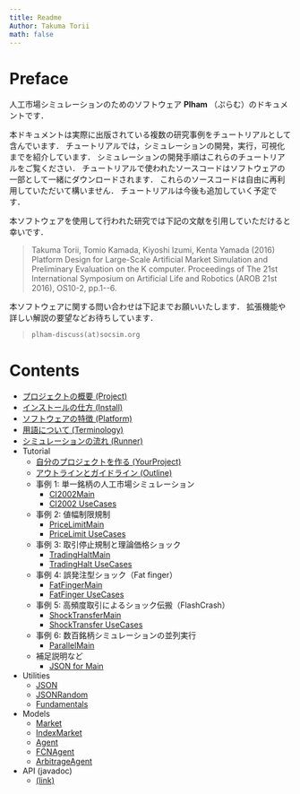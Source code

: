 ```yaml
---
title: Readme
Author: Takuma Torii
math: false
---
```


# Preface

人工市場シミュレーションのためのソフトウェア **Plham** （ぷらむ）のドキュメントです．

本ドキュメントは実際に出版されている複数の研究事例をチュートリアルとして含んでいます．
チュートリアルでは，シミュレーションの開発，実行，可視化までを紹介しています．
シミュレーションの開発手順はこれらのチュートリアルをご覧ください．
チュートリアルで使われたソースコードはソフトウェアの一部として一緒にダウンロードされます．
これらのソースコードは自由に再利用していただいて構いません．
チュートリアルは今後も追加していく予定です．

本ソフトウェアを使用して行われた研究では下記の文献を引用していただけると幸いです．

> Takuma Torii, Tomio Kamada, Kiyoshi Izumi, Kenta Yamada (2016) Platform Design for Large-Scale Artificial Market Simulation and Preliminary Evaluation on the K computer. Proceedings of The 21st International Symposium on Artificial Life and Robotics (AROB 21st 2016), OS10-2, pp.1--6.

本ソフトウェアに関する問い合わせは下記までお願いいたします．
拡張機能や詳しい解説の要望などお待ちしています．

> `plham-discuss(at)socsim.org`


# Contents

  * [プロジェクトの概要 (Project)](/Project)
  * [インストールの仕方 (Install)](/Install)
  * [ソフトウェアの特徴 (Platform)](/Platform)
  * [用語について (Terminology)](/Terminology)
  * [シミュレーションの流れ (Runner)](/class/Runner)
  * Tutorial
    * [自分のプロジェクトを作る (YourProject)](/tutorial/YourProject)
    * [アウトラインとガイドライン (Outline)](/tutorial/Outline)
    * 事例 1: 単一銘柄の人工市場シミュレーション
      * [CI2002Main](/tutorial/CI2002Main)
      * [CI2002 UseCases](/tutorial/CI2002Main_UseCases)
    * 事例 2: 値幅制限規制
      * [PriceLimitMain](/tutorial/PriceLimitMain)
      * [PriceLimit UseCases](/tutorial/PriceLimitMain_UseCases)
    * 事例 3: 取引停止規制と理論価格ショック
      * [TradingHaltMain](/tutorial/TradingHaltMain)
      * [TradingHalt UseCases](/tutorial/TradingHaltMain_UseCases)
    * 事例 4: 誤発注型ショック（Fat finger）
      * [FatFingerMain](/tutorial/FatFingerMain)
      * [FatFinger UseCases](/tutorial/FatFingerMain_UseCases)
    * 事例 5: 高頻度取引によるショック伝搬（FlashCrash）
      * [ShockTransferMain](/tutorial/ShockTransferMain)
      * [ShockTransfer UseCases](/tutorial/ShockTransferMain_UseCases)
    * 事例 6: 数百銘柄シミュレーションの並列実行
      * [ParallelMain](/tutorial/ParallelMain)
    * 補足説明など
      * [JSON for Main](/tutorial/JSON_for_Main)
  * Utilities
	* [JSON](/class/JSON)
	* [JSONRandom](/class/JSONRandom)
    * [Fundamentals](/class/Fundamentals)
  * Models
    * [Market](/class/Market)
    * [IndexMarket](/class/IndexMarket)
	* [Agent](/class/Agent)
	* [FCNAgent](/class/FCNAgent)
    * [ArbitrageAgent](/class/ArbitrageAgent)
  * API (javadoc)
    * [(link)](/api)

